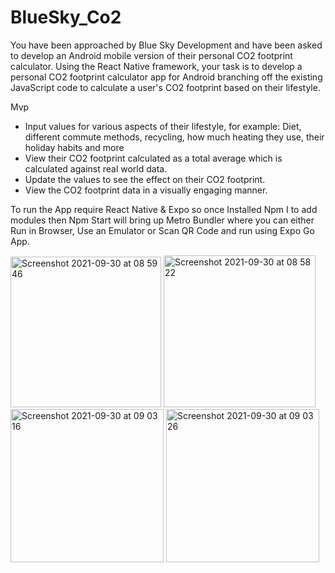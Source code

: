 # BlueSky_Co2

You have been approached by Blue Sky Development and have been asked to develop an Android mobile version of their personal CO2 footprint calculator.
Using the React Native framework, your task is to develop a personal CO2 footprint calculator app for Android branching off the existing JavaScript
code to calculate a user's CO2 footprint based on their lifestyle.

Mvp

- Input values for various aspects of their lifestyle, for example: Diet, different commute methods, recycling, how much heating they use, their holiday habits and more
- View their CO2 footprint calculated as a total average which is calculated against real world data.
- Update the values to see the effect on their CO2 footprint.
- View the CO2 footprint data in a visually engaging manner.

To run the App require React Native & Expo so once Installed Npm I to add modules then Npm Start will bring up Metro Bundler where you can either Run in Browser, 
Use an Emulator or Scan QR Code and run using Expo Go App.



<img width="241" alt="Screenshot 2021-09-30 at 08 59 46" src="https://user-images.githubusercontent.com/83863108/135412015-eafc6008-377b-449c-ae05-88b937fee0ba.png"> <img width="243" alt="Screenshot 2021-09-30 at 08 58 22" src="https://user-images.githubusercontent.com/83863108/135411716-f1248db1-257d-46ca-8481-ee9f8487b639.png"> <img width="245" alt="Screenshot 2021-09-30 at 09 03 16" src="https://user-images.githubusercontent.com/83863108/135412509-df0df7ed-ffc0-488d-9fef-ddc3acfac890.png"> <img width="245" alt="Screenshot 2021-09-30 at 09 03 26" src="https://user-images.githubusercontent.com/83863108/135412917-0bcef3bd-c058-4f45-9048-1ee6b8c11a74.png">

